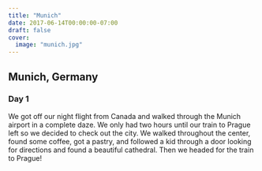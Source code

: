 ```yaml
---
title: "Munich"
date: 2017-06-14T00:00:00-07:00
draft: false
cover:
  image: "munich.jpg"
---
```


## Munich, Germany

### Day 1

We got off our night flight from Canada and walked through the Munich airport in a complete daze. We only had two hours until our train to Prague left so we decided to check out the city. We walked throughout the center, found some coffee, got a pastry, and followed a kid through a door looking for directions and found a beautiful cathedral. Then we headed for the train to Prague!
